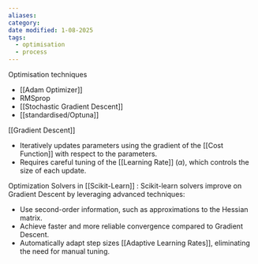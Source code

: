 ```yaml
---
aliases: 
category: 
date modified: 1-08-2025
tags:
  - optimisation
  - process
---
```

Optimisation techniques
- [[Adam Optimizer]]
- RMSprop
- [[Stochastic Gradient Descent]]
- [[standardised/Optuna]]

[[Gradient Descent]]
- Iteratively updates parameters using the gradient of the [[Cost Function]] with respect to the parameters.  
- Requires careful tuning of the [[Learning Rate]] ($\alpha$), which controls the size of each update.  

Optimization Solvers in [[Scikit-Learn]] : Scikit-learn solvers improve on Gradient Descent by leveraging advanced techniques:  
- Use second-order information, such as approximations to the Hessian matrix.  
- Achieve faster and more reliable convergence compared to Gradient Descent.  
- Automatically adapt step sizes [[Adaptive Learning Rates]], eliminating the need for manual tuning.

